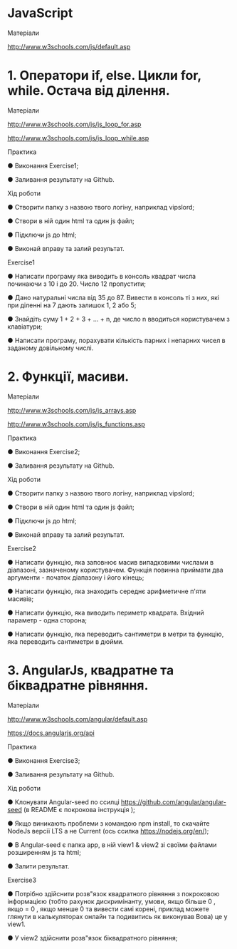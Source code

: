 # JavaScript

Матеріали

http://www.w3schools.com/js/default.asp


# 1. Оператори if, else. Цикли for, while. Остача від ділення.

Матеріали

http://www.w3schools.com/js/js_loop_for.asp

http://www.w3schools.com/js/js_loop_while.asp

Практика

●	Виконання Exercise1;

●	Заливання результату на Github.

Хід роботи

●	Створити папку з назвою твого логіну, наприклад vipslord;

●	Створи в ній один html та один js файл;

●	Підключи js до html;

●	Виконай вправу та залий результат.

Exercise1

●	Написати програму яка виводить в консоль квадрат числа починаючи з 10 і до 20. Число 12 пропустити;

●	Дано натуральні числа від 35 до 87. Вивести в консоль ті з них, які при діленні на 7 дають залишок 1, 2 або 5;

●	Знайдіть суму 1 + 2 + 3 + ... + n, де число n вводиться користувачем з клавіатури;

●	Написати програму, порахувати кількість парних і непарних чисел в заданому довільному числі.



# 2. Функції, масиви.

Матеріали

http://www.w3schools.com/js/js_arrays.asp

http://www.w3schools.com/js/js_functions.asp

Практика

●	Виконання Exercise2;

●	Заливання результату на Github.

Хід роботи

●	Створити папку з назвою твого логіну, наприклад vipslord;

●	Створи в ній один html та один js файл;

●	Підключи js до html;

●	Виконай вправу та залий результат.

Exercise2

●	Написати функцію, яка заповнює масив випадковими числами в діапазоні, зазначеному користувачем. Функція повинна приймати два аргументи - початок діапазону і його кінець;

●	Написати функцію, яка знаходить середнє арифметичне п'яти масивів;

●	Написати функцію, яка виводить периметр квадрата. Вхідний параметр - одна сторона;

●	Написати функцію, яка переводить сантиметри в метри та функцію, яка переводить сантиметри в дюйми.



# 3. AngularJs, квадратне та біквадратне рівняння.

Матеріали

http://www.w3schools.com/angular/default.asp

https://docs.angularjs.org/api

Практика

●	Виконання Exercise3;

●	Заливання результату на Github.

Хід роботи

●	Клонувати Angular-seed по ссилці https://github.com/angular/angular-seed (в README є покрокова інструкція );

● Якщо виникають проблеми з командою npm install, то скачайте NodeJs версії LTS а не Current (ось ссилка https://nodejs.org/en/);

●	В Angular-seed є папка app, в ній view1 & view2 зі своїми файлами розширенням js та html;

●	Залити результат.

Exercise3

●	Потрібно здійснити розв"язок квадратного рівняння з покроковою інформацією (тобто рахунок дискримінанту, умови, якщо більше 0 , якщо = 0 , якщо менше 0 та вивести самі корені, приклад можете глянути в калькуляторах онлайн та подивитись як виконував Вова) це у view1.

● У view2  здійснити розв"язок біквадратного рівняння;
